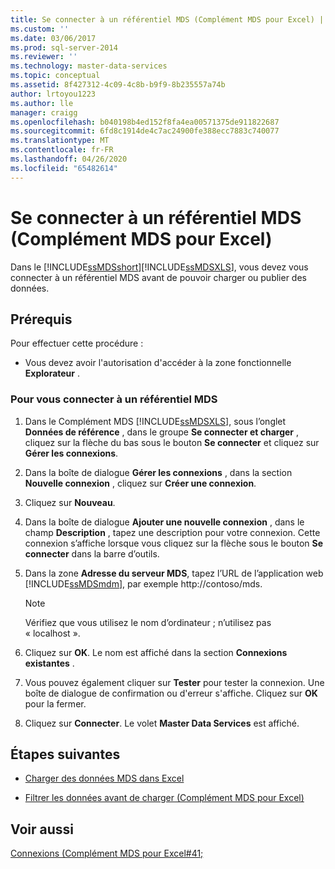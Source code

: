```yaml
---
title: Se connecter à un référentiel MDS (Complément MDS pour Excel) | Microsoft Docs
ms.custom: ''
ms.date: 03/06/2017
ms.prod: sql-server-2014
ms.reviewer: ''
ms.technology: master-data-services
ms.topic: conceptual
ms.assetid: 8f427312-4c09-4c8b-b9f9-8b235557a74b
author: lrtoyou1223
ms.author: lle
manager: craigg
ms.openlocfilehash: b040198b4ed152f8fa4ea00571375de911822687
ms.sourcegitcommit: 6fd8c1914de4c7ac24900fe388ecc7883c740077
ms.translationtype: MT
ms.contentlocale: fr-FR
ms.lasthandoff: 04/26/2020
ms.locfileid: "65482614"
---
```

# <a name="connect-to-an-mds-repository-mds-add-in-for-excel"></a>Se connecter à un référentiel MDS (Complément MDS pour Excel)
  Dans le [!INCLUDE[ssMDSshort](../../includes/ssmdsshort-md.md)][!INCLUDE[ssMDSXLS](../../includes/ssmdsxls-md.md)], vous devez vous connecter à un référentiel MDS avant de pouvoir charger ou publier des données.  
  
## <a name="prerequisites"></a>Prérequis  
 Pour effectuer cette procédure :  
  
-   Vous devez avoir l'autorisation d'accéder à la zone fonctionnelle **Explorateur** .  
  
### <a name="to-connect-to-an-mds-repository"></a>Pour vous connecter à un référentiel MDS  
  
1.  Dans le Complément MDS [!INCLUDE[ssMDSXLS](../../includes/ssmdsxls-md.md)], sous l’onglet **Données de référence** , dans le groupe **Se connecter et charger** , cliquez sur la flèche du bas sous le bouton **Se connecter** et cliquez sur **Gérer les connexions**.  
  
2.  Dans la boîte de dialogue **Gérer les connexions** , dans la section **Nouvelle connexion** , cliquez sur **Créer une connexion**.  
  
3.  Cliquez sur **Nouveau**.  
  
4.  Dans la boîte de dialogue **Ajouter une nouvelle connexion** , dans le champ **Description** , tapez une description pour votre connexion. Cette connexion s’affiche lorsque vous cliquez sur la flèche sous le bouton **Se connecter** dans la barre d’outils.  
  
5.  Dans la zone **Adresse du serveur MDS**, tapez l’URL de l’application web [!INCLUDE[ssMDSmdm](../../includes/ssmdsmdm-md.md)], par exemple http://contoso/mds.  
  
    > [!NOTE]  
    >  Vérifiez que vous utilisez le nom d’ordinateur ; n’utilisez pas « localhost ».  
  
6.  Cliquez sur **OK**. Le nom est affiché dans la section **Connexions existantes** .  
  
7.  Vous pouvez également cliquer sur **Tester** pour tester la connexion. Une boîte de dialogue de confirmation ou d'erreur s'affiche. Cliquez sur **OK** pour la fermer.  
  
8.  Cliquez sur **Connecter**. Le volet **Master Data Services** est affiché.  
  
## <a name="next-steps"></a>Étapes suivantes  
  
-   [Charger des données MDS dans Excel](export-data-to-excel-from-master-data-services.md)  
  
-   [Filtrer les données avant de charger &#40;Complément MDS pour Excel&#41;](filter-data-before-exporting-mds-add-in-for-excel.md)  
  
## <a name="see-also"></a>Voir aussi  
 [Connexions &#40;Complément MDS pour Excel#41;](connections-mds-add-in-for-excel.md)  
  
  
